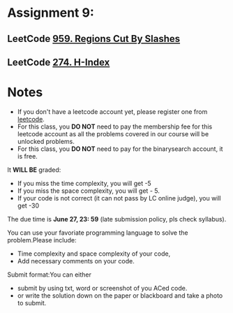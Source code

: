# Assignment 9:
## LeetCode [959. Regions Cut By Slashes](https://leetcode.com/problems/regions-cut-by-slashes/) 
## LeetCode [274. H-Index](https://leetcode.com/problems/h-index/)
# Notes
- If you don't have a leetcode account yet, please register one from [leetcode](leetcode.com).
- For this class, you **DO NOT** need to pay the membership fee for this leetcode account as all the problems covered in our course will be unlocked problems.
- For this class, you **DO NOT** need to pay for the binarysearch account, it is free.

It **WILL BE** graded:
- If you miss the time complexity, you will get -5
- If you miss the space complexity, you will get - 5.
- If your code is not correct (it can not pass by LC online judge), you will get -30

The due time is **June 27, 23: 59** (late submission policy, pls check syllabus).

You can use your favoriate programming language to solve the problem.Please include:
- Time complexity and space complexity of your code,
- Add necessary comments on your code.


Submit format:You can either 
- submit by using txt, word or screenshot of you ACed code.
- or write the solution down on the paper or blackboard and take a photo to submit.
